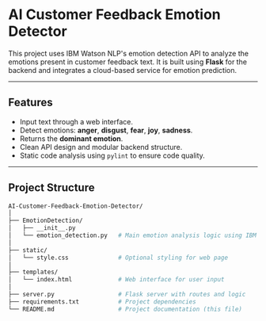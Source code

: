# AI Customer Feedback Emotion Detector

This project uses IBM Watson NLP's emotion detection API to analyze the emotions present in customer feedback text. It is built using **Flask** for the backend and integrates a cloud-based service for emotion prediction.

---

##  Features

- Input text through a web interface.
- Detect emotions: **anger**, **disgust**, **fear**, **joy**, **sadness**.
- Returns the **dominant emotion**.
- Clean API design and modular backend structure.
- Static code analysis using `pylint` to ensure code quality.

---

##  Project Structure

```bash
AI-Customer-Feedback-Emotion-Detector/
│
├── EmotionDetection/
│   ├── __init__.py
│   └── emotion_detection.py   # Main emotion analysis logic using IBM Watson API
│
├── static/
│   └── style.css              # Optional styling for web page
│
├── templates/
│   └── index.html             # Web interface for user input
│
├── server.py                  # Flask server with routes and logic
├── requirements.txt           # Project dependencies
└── README.md                  # Project documentation (this file)
